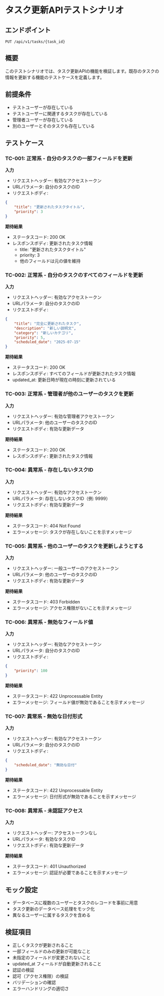 # タスク更新APIテストシナリオ

## エンドポイント
`PUT /api/v1/tasks/{task_id}`

## 概要
このテストシナリオでは、タスク更新APIの機能を検証します。既存のタスクの情報を更新する機能のテストケースを定義します。

## 前提条件
- テストユーザーが存在している
- テストユーザーに関連するタスクが存在している
- 管理者ユーザーが存在している
- 別のユーザーとそのタスクも存在している

## テストケース

### TC-001: 正常系 - 自分のタスクの一部フィールドを更新
**入力**
- リクエストヘッダー: 有効なアクセストークン
- URLパラメータ: 自分のタスクのID
- リクエストボディ:
```json
{
    "title": "更新されたタスクタイトル",
    "priority": 3
}
```

**期待結果**
- ステータスコード: 200 OK
- レスポンスボディ: 更新されたタスク情報
  - title: "更新されたタスクタイトル"
  - priority: 3
  - 他のフィールドは元の値を維持

### TC-002: 正常系 - 自分のタスクのすべてのフィールドを更新
**入力**
- リクエストヘッダー: 有効なアクセストークン
- URLパラメータ: 自分のタスクのID
- リクエストボディ:
```json
{
    "title": "完全に更新されたタスク",
    "description": "新しい説明文",
    "category": "新しいカテゴリ",
    "priority": 5,
    "scheduled_date": "2025-07-15"
}
```

**期待結果**
- ステータスコード: 200 OK
- レスポンスボディ: すべてのフィールドが更新されたタスク情報
- updated_at: 更新日時が現在の時刻に更新されている

### TC-003: 正常系 - 管理者が他のユーザーのタスクを更新
**入力**
- リクエストヘッダー: 有効な管理者アクセストークン
- URLパラメータ: 他のユーザーのタスクのID
- リクエストボディ: 有効な更新データ

**期待結果**
- ステータスコード: 200 OK
- レスポンスボディ: 更新されたタスク情報

### TC-004: 異常系 - 存在しないタスクID
**入力**
- リクエストヘッダー: 有効なアクセストークン
- URLパラメータ: 存在しないタスクID（例: 9999）
- リクエストボディ: 有効な更新データ

**期待結果**
- ステータスコード: 404 Not Found
- エラーメッセージ: タスクが存在しないことを示すメッセージ

### TC-005: 異常系 - 他のユーザーのタスクを更新しようとする
**入力**
- リクエストヘッダー: 一般ユーザーのアクセストークン
- URLパラメータ: 他のユーザーのタスクのID
- リクエストボディ: 有効な更新データ

**期待結果**
- ステータスコード: 403 Forbidden
- エラーメッセージ: アクセス権限がないことを示すメッセージ

### TC-006: 異常系 - 無効なフィールド値
**入力**
- リクエストヘッダー: 有効なアクセストークン
- URLパラメータ: 自分のタスクのID
- リクエストボディ:
```json
{
    "priority": 100
}
```

**期待結果**
- ステータスコード: 422 Unprocessable Entity
- エラーメッセージ: フィールド値が無効であることを示すメッセージ

### TC-007: 異常系 - 無効な日付形式
**入力**
- リクエストヘッダー: 有効なアクセストークン
- URLパラメータ: 自分のタスクのID
- リクエストボディ:
```json
{
    "scheduled_date": "無効な日付"
}
```

**期待結果**
- ステータスコード: 422 Unprocessable Entity
- エラーメッセージ: 日付形式が無効であることを示すメッセージ

### TC-008: 異常系 - 未認証アクセス
**入力**
- リクエストヘッダー: アクセストークンなし
- URLパラメータ: 有効なタスクID
- リクエストボディ: 有効な更新データ

**期待結果**
- ステータスコード: 401 Unauthorized
- エラーメッセージ: 認証が必要であることを示すメッセージ

## モック設定
- データベースに複数のユーザーとタスクのレコードを事前に用意
- タスク更新のデータベース処理をモック化
- 異なるユーザーに属するタスクを含める

## 検証項目
- 正しくタスクが更新されること
- 一部フィールドのみの更新が可能なこと
- 未指定のフィールドが変更されないこと
- updated_at フィールドが自動更新されること
- 認証の検証
- 認可（アクセス権限）の検証
- バリデーションの確認
- エラーハンドリングの適切さ
